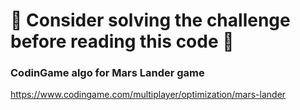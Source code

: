 # 🚩 Consider solving the challenge before reading this code 🚩

### CodinGame algo for Mars Lander game

https://www.codingame.com/multiplayer/optimization/mars-lander
